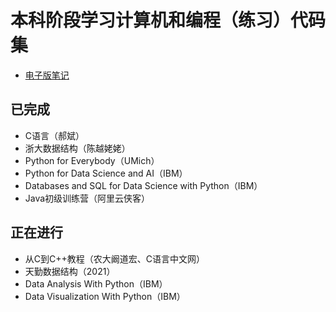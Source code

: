 # 本科阶段学习计算机和编程（练习）代码集

- [电子版笔记](https://www.zhuangzhihao.top/%E8%AE%A1%E7%AE%97%E6%9C%BA%E4%B8%93%E4%B8%9A%E5%AD%A6%E4%B9%A0%E6%94%BB%E7%95%A5/)

## 已完成
- C语言（郝斌）
- 浙大数据结构（陈越姥姥）
- Python for Everybody（UMich）
- Python for Data Science and AI（IBM）
- Databases and SQL for Data Science with Python（IBM）
- Java初级训练营（阿里云侠客）

## 正在进行

- 从C到C++教程（农大阚道宏、C语言中文网）
- 天勤数据结构（2021）
- Data Analysis With Python（IBM）
- Data Visualization With Python（IBM）
